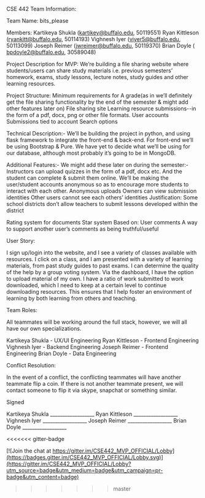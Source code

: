 CSE 442 Team Information:

Team Name: bits_please

Members:
Kartikeya Shukla (kartikey@buffalo.edu, 50119551)
Ryan Kittleson (ryankitt@buffalo.edu, 50114193)
Vighnesh Iyer (viyer5@buffalo.edu, 50113099)
Joseph Reimer (jwreimer@buffalo.edu, 50119370)
Brian Doyle ( bpdoyle2@buffalo.edu, 30589048)


Project Description for MVP:
We’re building a file sharing website where students/users can share study materials i.e. previous semesters’ homework, exams, study lessons, lecture notes, study guides and other learning resources. 

Project Structure:
Minimum requirements for A grade(as in we’ll definitely get the file sharing functionality by the end of the semester & might add other features later on) 
File sharing site
Learning resource submissions--in the form of a pdf, docx, png or  other file formats.
User accounts
Submissions tied to account
Search options

Technical Description:-
We’ll be building the project in python, and using flask framework to integrate the front-end & back-end. For front-end we’ll be using Bootstrap & Pure. We have yet to decide what we’ll be using for our database, although most probably it’s going to be in MongoDB.


Additional Features:-
We might add these later on during the semester:-
Instructors can upload quizzes in the form of a pdf, docx etc. And the student can complete & submit them online.
We’ll be making the user/student accounts anonymous so as to encourage more students to interact with each other.
	Anonymous uploads
Owners can view submission identities
Other users cannot see each others’ identities
Justification: Some school districts don’t allow teachers to submit lessons developed within the district

Rating system for documents
Star system
Based on:
User comments
A way to support another user’s comments as being truthful/useful

User Story:

I sign up/login into the website, and I see a variety of classes available with resources.
I click on a class, and I am presented with a variety of learning materials, from past
study guides to past exams.  I can determine the quality of the help by a group voting
system.  Via the dashboard, I have the option to upload material of my own.  I have a ratio
of work submitted to work downloaded, which I need to keep at a certain level to continue
downloading resources.  This ensures that I help foster an environment of learning
by both learning from others and teaching.


Team Roles:

All teammates will be working around the full stack, however, we will all have our own specializations.

Kartikeya Shukla - UX/UI Engineering
Ryan Kittleson - Frontend Engineering
Vighnesh Iyer - Backend Engineering
Joseph Reimer - Frontend Engineering
Brian Doyle - Data Engineering

Conflict Resolution:

In the event of a conflict, the conflicting teammates will have another teammate flip a coin.  If there is not another teammate present, we will contact someone to flip it via skype, snapchat or something similar.

Signed

Kartikeya Shukla  __________________
Ryan Kittleson __________________
Vighnesh Iyer __________________
Joseph Reimer __________________
Brian Doyle __________________

<<<<<<< gitter-badge


[![Join the chat at https://gitter.im/CSE442_MVP_OFFICIAL/Lobby](https://badges.gitter.im/CSE442_MVP_OFFICIAL/Lobby.svg)](https://gitter.im/CSE442_MVP_OFFICIAL/Lobby?utm_source=badge&utm_medium=badge&utm_campaign=pr-badge&utm_content=badge)

>>>>>>> master

